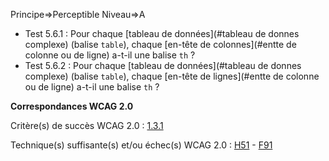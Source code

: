 Principe=>Perceptible
Niveau=>A

*   Test 5.6.1 : Pour chaque [tableau de données](#tableau de donnes complexe) (balise `table`), chaque [en-tête de colonnes](#entte de colonne ou de ligne) a-t-il une balise `th` ?
*   Test 5.6.2 : Pour chaque [tableau de données](#tableau de donnes complexe) (balise `table`), chaque [en-tête de lignes](#entte de colonne ou de ligne) a-t-il une balise `th` ?

**Correspondances WCAG 2.0**

Critère(s) de succès WCAG 2.0 : [1.3.1](http://www.w3.org/Translations/WCAG20-fr/#content-structure-separation-programmatic)

Technique(s) suffisante(s) et/ou échec(s) WCAG 2.0 : [H51](http://www.w3.org/TR/WCAG-TECHS/H51.html) - [F91](http://www.w3.org/TR/2014/NOTE-WCAG20-TECHS-20140916/F91.html)
